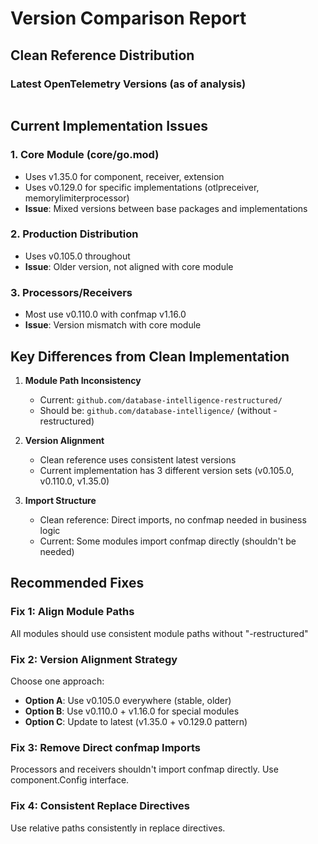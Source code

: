 # Version Comparison Report

## Clean Reference Distribution

### Latest OpenTelemetry Versions (as of analysis)

```
```

## Current Implementation Issues

### 1. Core Module (core/go.mod)
- Uses v1.35.0 for component, receiver, extension
- Uses v0.129.0 for specific implementations (otlpreceiver, memorylimiterprocessor)
- **Issue**: Mixed versions between base packages and implementations

### 2. Production Distribution
- Uses v0.105.0 throughout
- **Issue**: Older version, not aligned with core module

### 3. Processors/Receivers
- Most use v0.110.0 with confmap v1.16.0
- **Issue**: Version mismatch with core module

## Key Differences from Clean Implementation

1. **Module Path Inconsistency**
   - Current: `github.com/database-intelligence-restructured/`
   - Should be: `github.com/database-intelligence/` (without -restructured)

2. **Version Alignment**
   - Clean reference uses consistent latest versions
   - Current implementation has 3 different version sets (v0.105.0, v0.110.0, v1.35.0)

3. **Import Structure**
   - Clean reference: Direct imports, no confmap needed in business logic
   - Current: Some modules import confmap directly (shouldn't be needed)

## Recommended Fixes

### Fix 1: Align Module Paths
All modules should use consistent module paths without "-restructured"

### Fix 2: Version Alignment Strategy
Choose one approach:
- **Option A**: Use v0.105.0 everywhere (stable, older)
- **Option B**: Use v0.110.0 + v1.16.0 for special modules
- **Option C**: Update to latest (v1.35.0 + v0.129.0 pattern)

### Fix 3: Remove Direct confmap Imports
Processors and receivers shouldn't import confmap directly. Use component.Config interface.

### Fix 4: Consistent Replace Directives
Use relative paths consistently in replace directives.
